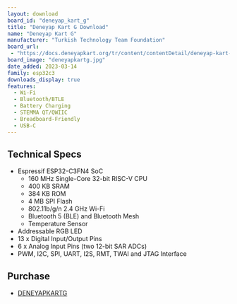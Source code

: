 ```yaml
---
layout: download
board_id: "deneyap_kart_g"
title: "Deneyap Kart G Download"
name: "Deneyap Kart G"
manufacturer: "Turkish Technology Team Foundation"
board_url:
 - "https://docs.deneyapkart.org/tr/content/contentDetail/deneyap-kart-g"
board_image: "deneyapkartg.jpg"
date_added: 2023-03-14
family: esp32c3
downloads_display: true
features:
  - Wi-Fi
  - Bluetooth/BTLE
  - Battery Charging
  - STEMMA QT/QWIIC
  - Breadboard-Friendly
  - USB-C
---
```


## Technical Specs
  - Espressif ESP32-C3FN4 SoC
    - 160 MHz Single-Core 32-bit RISC-V CPU
    - 400 KB SRAM
    - 384 KB ROM
    - 4 MB SPI Flash
    - 802.11b/g/n 2.4 GHz Wi-Fi
    - Bluetooth 5 (BLE) and Bluetooth Mesh
    - Temperature Sensor
  - Addressable RGB LED
  - 13 x Digital Input/Output Pins
  - 6 x Analog Input Pins (two 12-bit SAR ADCs)
  - PWM, I2C, SPI, UART, I2S, RMT, TWAI and JTAG Interface

## Purchase
* [DENEYAPKARTG](https://magaza.deneyapkart.org/tr/product/detail/deneyap-kart-g-type-c)
